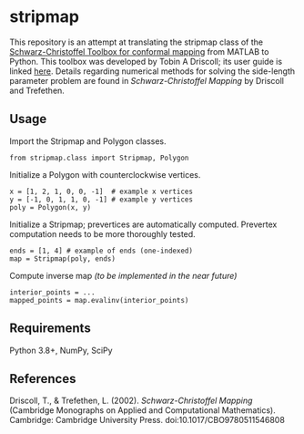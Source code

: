 # stripmap 

This repository is an attempt at translating the stripmap class of the [Schwarz-Christoffel Toolbox for conformal mapping](https://github.com/tobydriscoll/sc-toolbox) from MATLAB to Python. This toolbox was developed by Tobin A Driscoll; its user guide is linked [here](https://tobydriscoll.net/project/sc-toolbox/guide.pdf). Details regarding numerical methods for solving the side-length parameter problem are found in *Schwarz-Christoffel Mapping* by Driscoll and Trefethen. 

## Usage
Import the Stripmap and Polygon classes.
```
from stripmap.class import Stripmap, Polygon
```


Initialize a Polygon with counterclockwise vertices.
```
x = [1, 2, 1, 0, 0, -1]  # example x vertices
y = [-1, 0, 1, 1, 0, -1] # example y vertices
poly = Polygon(x, y)
```

Initialize a Stripmap; prevertices are automatically computed. Prevertex computation needs to be more thoroughly tested.
```
ends = [1, 4] # example of ends (one-indexed)
map = Stripmap(poly, ends)
```

Compute inverse map *(to be implemented in the near future)*
```
interior_points = ...
mapped_points = map.evalinv(interior_points)
```

## Requirements

Python 3.8+, NumPy, SciPy

## References 

Driscoll, T., & Trefethen, L. (2002). *Schwarz-Christoffel Mapping* (Cambridge Monographs on Applied and Computational Mathematics). Cambridge: Cambridge University Press. doi:10.1017/CBO9780511546808
